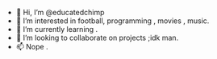 - 👋 Hi, I’m @educatedchimp
- 👀 I’m interested in football, programming , movies , music.
- 🌱 I’m currently learning .
- 💞️ I’m looking to collaborate on projects ;idk man.
- 📫 Nope .

<!---
educatedchimp/educatedchimp is a ✨ special ✨ repository because its `README.md` (this file) appears on your GitHub profile.
You can click the Preview link to take a look at your changes.
--->
